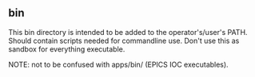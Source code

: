 ## bin

This bin directory is intended to be added to the operator's/user's PATH.  
Should contain scripts needed for commandline use.  Don't use this as sandbox 
for everything executable.

NOTE: not to be confused with apps/bin/ (EPICS IOC executables).

